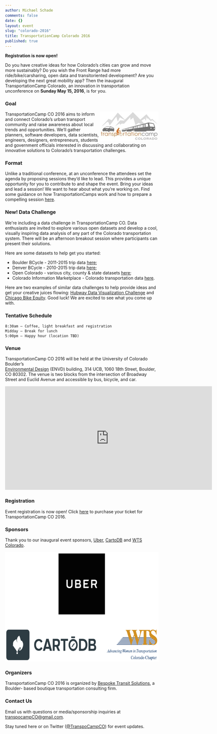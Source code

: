```yaml
---
author: Michael Schade
comments: false
date: {}
layout: event
slug: "colorado-2016"
title: TransportationCamp Colorado 2016
published: true
---
```

**Registration is now open!**

Do you have creative ideas for how Colorado’s cities can grow and move more
sustainably? Do you wish the Front Range had more ride/bike/carsharing, open data and
transit­oriented development? Are you developing the next great mobility app? Then the
inaugural TransportationCamp Colorado, an innovation in transportation unconference on
**Sunday May 15, 2016**, is for you.

### Goal

<img float="right" align="right" width="192" height="96" src="tcco.jpg">TransportationCamp CO 2016 aims to inform and connect Colorado’s urban transport
community and raise awareness about local trends and opportunities. We’ll gather
planners, software developers, data scientists, engineers, designers, entrepreneurs,
students and government officials interested in discussing and collaborating on innovative
solutions to Colorado’s transportation challenges.

### Format

Unlike a traditional conference, at an unconference the attendees set the agenda by
proposing sessions they’d like to lead. This provides a unique opportunity for you to
contribute to and shape the event. Bring your ideas and lead a session! We want to hear
about what you’re working on. Find some guidance on how TransportationCamps work
and how to prepare a compelling session [here](http://transportationcamp.org/2011/02/how-transportationcamp-works-the-essential-guide/).

### New! Data Challenge
We're including a data challenge in TransportationCamp CO.
Data enthusiasts are invited to explore various open datasets and develop a cool, visually inspiring data analysis of any part of the Colorado transportation system.  There will be an afternoon breakout session where participants can present their solutions.

Here are some datasets to help get you started:

* Boulder BCycle - 2011-2015 trip data [here](https://www.dropbox.com/s/l32w80hhcbqcsm3/Boulder%20B-cycle%20May%202011-December%202015%20Trip%20Data.xlsx?dl=0);
* Denver BCycle - 2010-2015 trip data [here](https://denver.bcycle.com/company);
* Open Colorado - various city, county & state datasets [here](http://data.opencolorado.org/);
* Colorado Information Marketplace - Colorado transportation data [here](https://data.colorado.gov/browse?category=Transportation).

Here are two examples of similar data challenges to help provide ideas and get your creative juices flowing:
[Hubway Data Visualization Challenge](http://hubwaydatachallenge.org/) and
[Chicago Bike Equity](http://www.stevevance.net/slowrollchicago/).  Good luck! We are excited to see what you come up with.

### Tentative Schedule

    8:30am – Coffee, light breakfast and registration
    Midday – Break for lunch
    5:00pm – Happy hour (location TBD)

### Venue

TransportationCamp CO 2016 will be held at the University of Colorado Boulder’s  
[Environmental Design](http://www.colorado.edu/envd/) (ENVD) building, 314 UCB, 1060 18th Street, Boulder, CO 80302.
The venue is two blocks from the intersection of Broadway Street and Euclid Avenue and
accessible by bus, bicycle, and car.

<iframe src="https://www.google.com/maps/embed?pb=!1m14!1m8!1m3!1d3056.0629536049787!2d-105.27002260538976!3d40.00704135233603!3m2!1i1024!2i768!4f13.1!3m3!1m2!1s0x0%3A0xbff7a59f1bab6b00!2sEnvironmental+Design!5e0!3m2!1sen!2sus!4v1457415724781" width="680" height="340" frameborder="0" style="border:0" allowfullscreen></iframe>

### Registration

Event registration is now open! Click [here](https://transportationcampco2016.eventbrite.com/) to purchase your ticket for TransportationCamp
CO 2016.

### Sponsors

Thank you to our inaugural event sponsors, [Uber](https://www.uber.com/cities/denver/), [CartoDB](https://cartodb.com/) and [WTS Colorado](http://www.wtsinternational.org/colorado/).

<img width="660" height="360" src="sponsors.png">

### Organizers

TransportationCamp CO 2016 is organized by [Bespoke Transit Solutions](http://www.bespoketransit.com/), a Boulder-
based boutique transportation consulting firm.

### Contact Us

Email us with questions or media/sponsorship inquiries at <transpocampCO@gmail.com>.

Stay tuned here or on Twitter ([@TranspoCampCO](https://twitter.com/TranspoCampCO)) for event updates.
